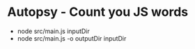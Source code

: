 Autopsy - Count you JS words
=============================

 * node src/main.js inputDir
 * node src/main.js -o outputDir inputDir
